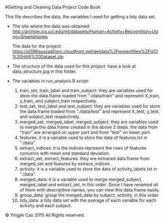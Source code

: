 #Getting and Cleaning Data Project Code Book

This file describes the data, the variables I used for getting a tidy data set.

* The site where the data was obtained:
  http://archive.ics.uci.edu/ml/datasets/Human+Activity+Recognition+Using+Smartphones
  
  The data for the project:
  https://d396qusza40orc.cloudfront.net/getdata%2Fprojectfiles%2FUCI%20HAR%20Dataset.zip

* The structure of the data used for this project:
  have a look at data_structure.jpg in this folder.

* The variables in run_analysis.R script:
  1. train_set, train_label and train_subject: they are variables used for store the data.frame loaded from "./data/train" and 
  represent X_train, y_train, and subject_train respectively. 
  2. test_set, test_label and test_subject: they are variables used for store the data.frame loaded from "./data/test" and 
  represent X_test, y_test, and subject_test respectively. 
  3. merged_set, merged_label, merged_subject: they are variables used to merge the data.frame created in the above 2 steps.
  the data from "train" are arranged on upper part and from "test" on lower part.
  4. features: it is a variable used to store the data of features.txt in "./data".
  5. extract_indices: it is the indices represent the rows of features concerns with mean and standard deviation.
  6. extract_set, extract_features: they are extraced data.frame from merged_set and features by extrace_indices.
  7. activity: it is a variable used to store the data of activity_labels.txt in "./data".
  8. merged_data: it is a variable used to merge merged_subject, merged_label and extract_set, in this order. Since I have renamed
  all of them with descripitive names, you can view this data.frame easily.
  9. group_data: group the merged_data by subject, activity, in this order.
  10. tidy_data: a tidy data set with the average of each variable for each activity and each subject.

© Yingjie Cao 2015 All Rights reserved.
